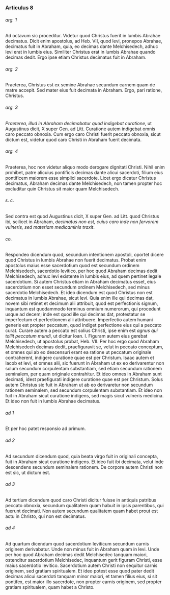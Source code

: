 ### Articulus 8

###### arg. 1
Ad octavum sic proceditur. Videtur quod Christus fuerit in lumbis Abrahae decimatus. Dicit enim apostolus, ad Heb. VII, quod levi, pronepos Abrahae, decimatus fuit in Abraham, quia, eo decimas dante Melchisedech, adhuc levi erat in lumbis eius. Similiter Christus erat in lumbis Abrahae quando decimas dedit. Ergo ipse etiam Christus decimatus fuit in Abraham.

###### arg. 2
Praeterea, Christus est ex semine Abrahae secundum carnem quam de matre accepit. Sed mater eius fuit decimata in Abraham. Ergo, pari ratione, Christus.

###### arg. 3
*Praeterea, illud in Abraham decimabatur quod indigebat curatione*, ut Augustinus dicit, X super Gen. ad Litt. Curatione autem indigebat omnis caro peccato obnoxia. Cum ergo caro Christi fuerit peccato obnoxia, sicut dictum est, videtur quod caro Christi in Abraham fuerit decimata.

###### arg. 4
Praeterea, hoc non videtur aliquo modo derogare dignitati Christi. Nihil enim prohibet, patre alicuius pontificis decimas dante alicui sacerdoti, filium eius pontificem maiorem esse simplici sacerdote. Licet ergo dicatur Christus decimatus, Abraham decimas dante Melchisedech, non tamen propter hoc excluditur quin Christus sit maior quam Melchisedech.

###### s. c.
Sed contra est quod Augustinus dicit, X super Gen. ad Litt. quod Christus ibi, scilicet in Abraham, *decimatus non est, cuius caro inde non fervorem vulneris, sed materiam medicaminis traxit*.

###### co.
Respondeo dicendum quod, secundum intentionem apostoli, oportet dicere quod Christus in lumbis Abrahae non fuerit decimatus. Probat enim apostolus maius esse sacerdotium quod est secundum ordinem Melchisedech, sacerdotio levitico, per hoc quod Abraham decimas dedit Melchisedech, adhuc levi existente in lumbis eius, ad quem pertinet legale sacerdotium. Si autem Christus etiam in Abraham decimatus esset, eius sacerdotium non esset secundum ordinem Melchisedech, sed minus sacerdotio Melchisedech. Et ideo dicendum est quod Christus non est decimatus in lumbis Abrahae, sicut levi. Quia enim ille qui decimas dat, novem sibi retinet et decimum alii attribuit, quod est perfectionis signum, inquantum est quodammodo terminus omnium numerorum, qui procedunt usque ad decem; inde est quod ille qui decimas dat, protestatur se imperfectum et perfectionem alii attribuere. Imperfectio autem humani generis est propter peccatum, quod indiget perfectione eius qui a peccato curat. Curare autem a peccato est solius Christi, ipse enim est *agnus qui tollit peccatum mundi*, ut dicitur Ioan. I. Figuram autem eius gerebat Melchisedech, ut apostolus probat, Heb. VII. Per hoc ergo quod Abraham Melchisedech decimas dedit, praefiguravit se, velut in peccato conceptum, et omnes qui ab eo descensuri erant ea ratione ut peccatum originale contraherent, indigere curatione quae est per Christum. Isaac autem et Iacob et levi, et omnes alii, sic fuerunt in Abraham ut ex eo derivarentur non solum secundum corpulentam substantiam, sed etiam secundum rationem seminalem, per quam originale contrahitur. Et ideo omnes in Abraham sunt decimati, idest praefigurati indigere curatione quae est per Christum. Solus autem Christus sic fuit in Abraham ut ab eo derivaretur non secundum rationem seminalem, sed secundum corpulentam substantiam. Et ideo non fuit in Abraham sicut curatione indigens, sed magis sicut vulneris medicina. Et ideo non fuit in lumbis Abrahae decimatus.

###### ad 1
Et per hoc patet responsio ad primum.

###### ad 2
Ad secundum dicendum quod, quia beata virgo fuit in originali concepta, fuit in Abraham sicut curatione indigens. Et ideo fuit ibi decimata, velut inde descendens secundum seminalem rationem. De corpore autem Christi non est sic, ut dictum est.

###### ad 3
Ad tertium dicendum quod caro Christi dicitur fuisse in antiquis patribus peccato obnoxia, secundum qualitatem quam habuit in ipsis parentibus, qui fuerunt decimati. Non autem secundum qualitatem quam habet prout est actu in Christo, qui non est decimatus.

###### ad 4
Ad quartum dicendum quod sacerdotium leviticum secundum carnis originem derivabatur. Unde non minus fuit in Abraham quam in levi. Unde per hoc quod Abraham decimas dedit Melchisedec tanquam maiori, ostenditur sacerdotium Melchisedec, inquantum gerit figuram Christi, esse maius sacerdotio levitico. Sacerdotium autem Christi non sequitur carnis originem, sed gratiam spiritualem. Et ideo potest esse quod pater dedit decimas alicui sacerdoti tanquam minor maiori, et tamen filius eius, si sit pontifex, est maior illo sacerdote, non propter carnis originem, sed propter gratiam spiritualem, quam habet a Christo.

